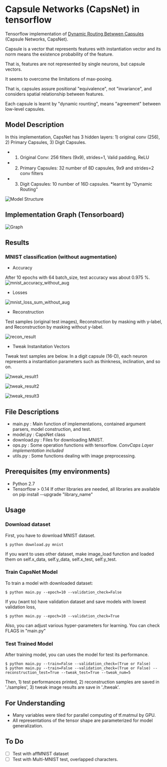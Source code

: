 # Capsule Networks (CapsNet) in tensorflow

Tensorflow implementation of [Dynamic Routing Betwwen Capsules](https://arxiv.org/abs/1710.09829) (Capsule Networks, CapsNet).

Capsule is a vector that represents features with instantiation vector and its norm means the existence probability of the feature.

That is, features are not represented by single neurons, but capsule vectors.

It seems to overcome the limitations of max-pooing.

That is, capsules assure positional "equivalence", not "invariance", and considers spatial relationship between features.

Each capsule is learnt by "dynamic rounting", means "agreement" between low-level capsules.


## Model Description
In this implementation, CapsNet has 3 hidden layers: 1) original conv (256), 2) Primary Capsules, 3) Digit Capsules.

- 1) Original Conv: 256 filters (9x9), strides=1, Valid padding, ReLU
- 2) Primary Capsules: 32 number of 8D capsules, 9x9 and strides=2 conv filters 
- 3) Digit Capsules: 10 number of 16D capsules. *learnt by "Dynamic Routing"

![Model Structure](./assets/CapsNet_Architecture.png)

## Implementation Graph (Tensorboard)

![Graph](./assets/capsnet_graph.png)

## Results

### MNIST classification (without augmentation)

- Accuracy

After 10 epochs with 64 batch_size, test accuracy was about 0.975 %.
![mnist_accuracy_without_aug](./assets/mnist_test_result.jpeg)


- Losses

![mnist_loss_sum_without_aug](./assets/mnist_loss_summary.png)


- Reconstruction

Test samples (original test images), Reconstruction by masking with y-label, and Reconstruction by masking without y-label.


![recon_result](./assets/recon_result.jpeg)


- Tweak Instanitation Vectors 

Tweak test samples are below. In a digit capsule (16-D), each neuron represents a instantiation parameters such as thinkness, inclination, and so on.

![tweak_result1](./assets/tweak_result_1.png)

![tweak_result2](./assets/tweak_result_2.png)

![tweak_result3](./assets/tweak_result_3.png)



## File Descriptions
- main.py : Main function of implementations, contained argument parsers, model construction, and test.
- model.py : CapsNet class
- download.py : Files for downloading MNIST. 
- ops.py : Some operation functions with tensorflow. *ConvCaps Layer implementation included*
- utils.py : Some functions dealing with image preprocessing.


## Prerequisites (my environments)
- Python 2.7
- Tensorflow > 0.14
If other libraries are needed, all libraries are available on pip install --upgrade "library_name"



## Usage

### Download dataset

First, you have to download MNIST dataset.

    $ python download.py mnist

If you want to uses other dataset, make image_load function and loaded them on self.x_data, self.y_data, self.x_test, self.y_test.


### Train CapsNet Model

To train a model with downloaded dataset:

    $ python main.py --epoch=10 --validation_check=False

If you (want to) have validation dataset and save models with lowest validation loss,

    $ python main.py --epoch=10 --validation_check=True

Also, you can adjust various hyper-parameters for learning. You can check FLAGS in "main.py"


### Test Trained Model

After training model, you can uses the model for test its performance.

    $ python main.py --train=False --validation_check=(True or False)
    $ python main.py --train=False --validation_check=(True or False) --reconstruction_test=True --tweak_test=True --tweak_num=5

Then, 1) test performances printed, 2) reconstruction samples are saved in './samples', 3) tweak image results are save in './tweak'.


## For Understanding

- Many variables were tiled for parallel computing of tf.matmul by GPU.
- All representations of the tensor shape are parameterized for model generalization.

## To Do
- [ ] Test with affMNIST dataset
- [ ] Test with Multi-MNIST test, overlapped characters.
